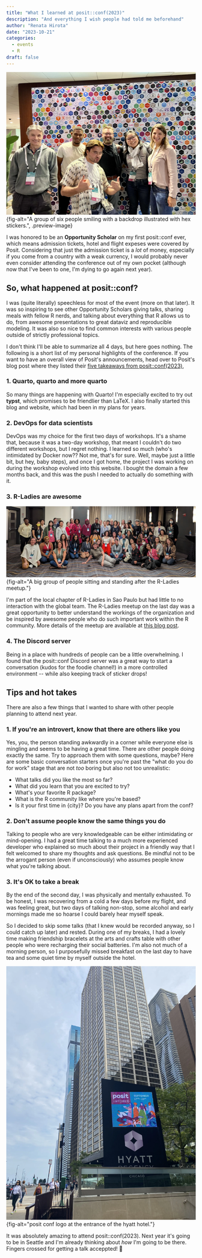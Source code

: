 ```yaml
---
title: "What I learned at posit::conf(2023)"
description: "And everything I wish people had told me beforehand"
author: "Renata Hirota"
date: "2023-10-21"
categories: 
  - events
  - R
draft: false
---
```


![Our team at trivia night](trivia.webp){fig-alt="A group
of six people smiling with a backdrop illustrated with hex stickers.", .preview-image}

I was honored to be an **Opportunity Scholar** on my first posit::conf ever,
which means admission tickets, hotel and flight expeses were covered by Posit.
Considering that just the admission ticket is a _lot_ of money, especially if
you come from a country with a weak currency, I would probably never even
consider attending the conference out of my own pocket (although now that I've
been to one, I'm dying to go again next year).

## So, what happened at posit::conf?

I was (quite literally) speechless for most of the event (more on that later).
It was so inspiring to see other Opportunity Scholars giving talks, sharing
meals with fellow R nerds, and talking about everything that R allows us to do,
from awesome presentations to great dataviz and reproducible modeling. It was
also so nice to find common interests with various people outside of strictly
professional topics.

I don't think I'll be able to summarize all 4 days, but here goes nothing. The
following is a short list of my personal highlights of the conference. If you
want to have an overall view of Posit's announcements, head over to Posit's blog
post where they listed their [five takeaways from
posit::conf(2023)](https://posit.co/blog/five-takeaways-from-posit-conf-2023/), 

### 1. Quarto, quarto and more quarto

So many things are happening with Quarto! I'm especially excited to try out
**typst**, which promises to be friendlier than LaTeX. I also finally started
this blog and website, which had been in my plans for years.

### 2. DevOps for data scientists

DevOps was my choice for the first two days of workshops. It's a shame that,
because it was a two-day workshop, that meant I couldn't do two different
workshops, but I regret nothing. I learned so much (who's intimidated by Docker
now?? Not me, that's for sure. Well, maybe just a little bit, but hey, baby
steps), and once I got home, the project I was working on during the workshop
evolved into this website. I bought the domain a few months back, and this was
the push I needed to actually do something with it.

### 3. R-Ladies are awesome

![R-Ladies gathered at the Hyatt for Q&A](rladies.webp){fig-alt="A big group
of people sitting and standing after the R-Ladies meetup."}

I'm part of the local chapter of R-Ladies in Sao Paulo but had little to no
interaction with the global team. The R-Ladies meetup on the last day was a
great opportunity to better understand the workings of the organization and be
inspired by awesome people who do such important work within the R community.
More details of the meetup are available at [this blog
post](https://rladies.org/news/2023-10-09-positconf-chicago-meetup/).

### 4. The Discord server

Being in a place with hundreds of people can be a little overwhelming. I found
that the posit::conf Discord server was a great way to start a conversation
(kudos for the foodie channel!) in a more controlled environment -- while also
keeping track of sticker drops!

## Tips and hot takes

There are also a few things that I wanted to share with other people planning to
attend next year.

### 1. If you're an introvert, know that there are others like you

Yes, you, the person standing awkwardly in a corner while everyone else is
mingling and seems to be having a great time. There are other people doing
exactly the same. Try to approach them with some questions, maybe? Here are some
basic conversation starters once you're past the "what do you do for work"
stage that are not _too_ boring but also not too unrealistic:

- What talks did you like the most so far?
- What did you learn that you are excited to try?
- What's your favorite R package?
- What is the R community like where you're based?
- Is it your first time in {city}? Do you have any plans apart from the conf?

### 2. Don't assume people know the same things you do

Talking to people who are very knowledgeable can be either intimidating or
mind-opening. I had a great time talking to a much more experienced developer
who explained so much about their project in a friendly way that I felt welcomed
to share my thoughts and ask questions. Be mindful not to be the arrogant person
(even if unconsciously) who assumes people know what you're talking about.

### 3. It's OK to take a break

By the end of the second day, I was physically and mentally exhausted. To be
honest, I was recovering from a cold a few days before my flight, and was
feeling great, but two days of talking non-stop, some alcohol and early mornings
made me so hoarse I could barely hear myself speak. 

So I decided to skip some talks (that I knew would be recorded anyway, so I
could catch up later) and rested. During one of my breaks, I had a lovely time
making friendship bracelets at the arts and crafts table with other people who
were recharging their social batteries. I'm also not much of a morning person,
so I purposefully missed breakfast on the last day to have tea and some quiet
time by myself outside the hotel.

![Saying farewell to posit::conf(2023)](hyatt.webp){fig-alt="posit conf logo at
the entrance of the hyatt hotel."}

It was absolutely amazing to attend posit::conf(2023). Next year it's going to
be in Seattle and I'm already thinking about _how_ I'm going to be there.
Fingers crossed for getting a talk acceppted! 🤞
